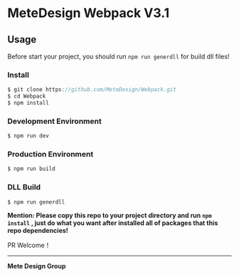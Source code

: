 # MeteDesign Webpack V3.1 
## Usage

Before start your project, you should run `npm run generdll` for build dll files!

### Install

```javascript
$ git clone https://github.com/MeteDesign/Webpack.git
$ cd Webpack
$ npm install
```

###  Development Environment

```javascript
$ npm run dev
```

### Production Environment

```javascript
$ npm run build
```

### DLL Build

```javascript
$ npm run generdll
```

**Mention: Please copy this repo to your project directory and  run `npm install` ,  just do what you want  after installed all of packages that this repo dependencies!**

PR Welcome！

------

**Mete Design Group**
